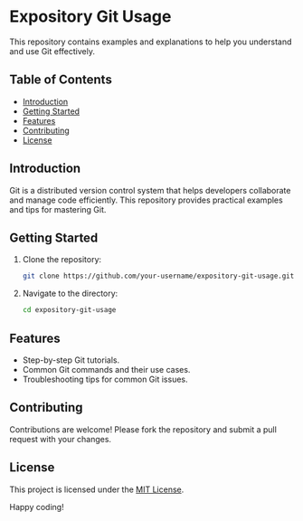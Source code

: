 # Expository Git Usage

This repository contains examples and explanations to help you understand and use Git effectively.

## Table of Contents
- [Introduction](#introduction)
- [Getting Started](#getting-started)
- [Features](#features)
- [Contributing](#contributing)
- [License](#license)

## Introduction
Git is a distributed version control system that helps developers collaborate and manage code efficiently. This repository provides practical examples and tips for mastering Git.

## Getting Started
1. Clone the repository:
    ```bash
    git clone https://github.com/your-username/expository-git-usage.git
    ```
2. Navigate to the directory:
    ```bash
    cd expository-git-usage
    ```

## Features
- Step-by-step Git tutorials.
- Common Git commands and their use cases.
- Troubleshooting tips for common Git issues.

## Contributing
Contributions are welcome! Please fork the repository and submit a pull request with your changes.

## License
This project is licensed under the [MIT License](LICENSE).

Happy coding!